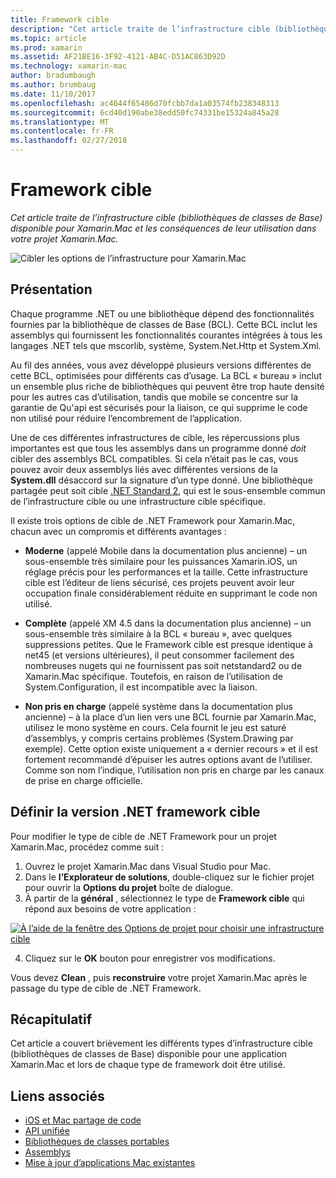 ```yaml
---
title: Framework cible
description: "Cet article traite de l’infrastructure cible (bibliothèques de classes de Base) disponible pour Xamarin.Mac et les conséquences de leur utilisation dans votre projet Xamarin.Mac."
ms.topic: article
ms.prod: xamarin
ms.assetid: AF21BE16-3F92-4121-AB4C-D51AC863D92D
ms.technology: xamarin-mac
author: bradumbaugh
ms.author: brumbaug
ms.date: 11/10/2017
ms.openlocfilehash: ac4644f65486d70fcbb7da1a03574fb238348313
ms.sourcegitcommit: 6cd40d190abe38edd50fc74331be15324a845a28
ms.translationtype: MT
ms.contentlocale: fr-FR
ms.lasthandoff: 02/27/2018
---
```

# <a name="target-framework"></a>Framework cible

_Cet article traite de l’infrastructure cible (bibliothèques de classes de Base) disponible pour Xamarin.Mac et les conséquences de leur utilisation dans votre projet Xamarin.Mac._

![Cibler les options de l’infrastructure pour Xamarin.Mac](target-framework-images/select-target.png "Target framework des options pour Xamarin.Mac")

## <a name="background"></a>Présentation

Chaque programme .NET ou une bibliothèque dépend des fonctionnalités fournies par la bibliothèque de classes de Base (BCL). Cette BCL inclut les assemblys qui fournissent les fonctionnalités courantes intégrées à tous les langages .NET tels que mscorlib, système, System.Net.Http et System.Xml.

Au fil des années, vous avez développé plusieurs versions différentes de cette BCL, optimisées pour différents cas d’usage. La BCL « bureau » inclut un ensemble plus riche de bibliothèques qui peuvent être trop haute densité pour les autres cas d’utilisation, tandis que mobile se concentre sur la garantie de Qu'api est sécurisés pour la liaison, ce qui supprime le code non utilisé pour réduire l’encombrement de l’application.

Une de ces différentes infrastructures de cible, les répercussions plus importantes est que tous les assemblys dans un programme donné *doit* cibler des assemblys BCL compatibles. Si cela n’était pas le cas, vous pouvez avoir deux assemblys liés avec différentes versions de la **System.dll** désaccord sur la signature d’un type donné. Une bibliothèque partagée peut soit cible [.NET Standard 2](https://blog.xamarin.com/share-code-net-standard-2-0/), qui est le sous-ensemble commun de l’infrastructure cible ou une infrastructure cible spécifique.

Il existe trois options de cible de .NET Framework pour Xamarin.Mac, chacun avec un compromis et différents avantages :

- **Moderne** (appelé Mobile dans la documentation plus ancienne) – un sous-ensemble très similaire pour les puissances Xamarin.iOS, un réglage précis pour les performances et la taille. Cette infrastructure cible est l’éditeur de liens sécurisé, ces projets peuvent avoir leur occupation finale considérablement réduite en supprimant le code non utilisé.

- **Complète** (appelé XM 4.5 dans la documentation plus ancienne) – un sous-ensemble très similaire à la BCL « bureau », avec quelques suppressions petites. Que le Framework cible est presque identique à net45 (et versions ultérieures), il peut consommer facilement des nombreuses nugets qui ne fournissent pas soit netstandard2 ou de Xamarin.Mac spécifique. Toutefois, en raison de l’utilisation de System.Configuration, il est incompatible avec la liaison.

- **Non pris en charge** (appelé système dans la documentation plus ancienne) – à la place d’un lien vers une BCL fournie par Xamarin.Mac, utilisez le mono système en cours. Cela fournit le jeu est saturé d’assemblys, y compris certains problèmes (System.Drawing par exemple). Cette option existe uniquement a « dernier recours » et il est fortement recommandé d’épuiser les autres options avant de l’utiliser. Comme son nom l’indique, l’utilisation non pris en charge par les canaux de prise en charge officielle.

## <a name="setting-the-target-framework"></a>Définir la version .NET framework cible

Pour modifier le type de cible de .NET Framework pour un projet Xamarin.Mac, procédez comme suit :

1. Ouvrez le projet Xamarin.Mac dans Visual Studio pour Mac.
2. Dans le **l’Explorateur de solutions**, double-cliquez sur le fichier projet pour ouvrir la **Options du projet** boîte de dialogue.
3. À partir de la **général** , sélectionnez le type de **Framework cible** qui répond aux besoins de votre application :

  [![À l’aide de la fenêtre des Options de projet pour choisir une infrastructure cible](target-framework-images/select-target-full.png "à l’aide de la fenêtre des Options de projet pour choisir une infrastructure cible")](target-framework-images/select-target-full-large.png)

4. Cliquez sur le **OK** bouton pour enregistrer vos modifications.

Vous devez **Clean** , puis **reconstruire** votre projet Xamarin.Mac après le passage du type de cible de .NET Framework.

## <a name="summary"></a>Récapitulatif

Cet article a couvert brièvement les différents types d’infrastructure cible (bibliothèques de classes de Base) disponible pour une application Xamarin.Mac et lors de chaque type de framework doit être utilisé.


## <a name="related-links"></a>Liens associés

- [iOS et Mac partage de code](~/cross-platform/macios/index.md)
- [API unifiée](~/cross-platform/macios/unified/index.md)
- [Bibliothèques de classes portables](~/cross-platform/app-fundamentals/pcl.md)
- [Assemblys](~/cross-platform/internals/available-assemblies.md)
- [Mise à jour d’applications Mac existantes](~/cross-platform/macios/unified/updating-mac-apps.md)
